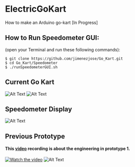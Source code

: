# ElectricGoKart
How to make an Arduino go-kart [In Progress] 

## How to Run Speedometer GUI: 
(open your Terminal and run these following commands):
```
$ git clone https://github.com/jimenezjose/Go_Kart.git
$ cd Go_Kart/Speedometer
$ ./runSpeedometerGUI.sh
```

## Current Go Kart
![Alt Text](https://github.com/jimenezjose/Go_Kart/blob/assets/images/current_go_kart.JPG)
![Alt Text](https://github.com/jimenezjose/Go_Kart/blob/assets/images/Rear_sprocket.jpeg)

## Speedometer Display
![Alt Text](https://github.com/jimenezjose/Go_Kart/blob/assets/images/SpeedometerGUI%20screenshot.png)

## Previous Prototype
#### This [video](https://www.youtube.com/channel/UCbjWL-dwOju9F-2Tt2TZt5A) recording is about the engineering in prototype 1.
[![Watch the video](https://github.com/jimenezjose/Go_Kart/blob/assets/images/go-kart%20Video%20IMG.png)](https://www.youtube.com/watch?v=avXZHpkTMmc&feature=youtu.be)
![Alt Text](https://github.com/jimenezjose/Go_Kart/blob/assets/images/old_go_kart.jpeg)

